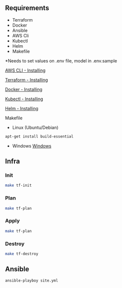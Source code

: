 ## Requirements
  - Terraform
  - Docker
  - Ansible
  - AWS Cli
  - Kubectl
  - Helm
  - Makefile

 *Needs to set values on .env file, model in .env.sample


[AWS CLI - Installing](https://docs.aws.amazon.com/cli/latest/userguide/getting-started-install.html)

[Terraform - Installing](https://learn.hashicorp.com/tutorials/terraform/install-cli)

[Docker - Installing](https://docs.docker.com/get-docker/)

[Kubectl - Installing](https://kubernetes.io/docs/tasks/tools/)

[Helm - Installing](https://helm.sh/docs/helm/helm_install/)

Makefile

 - Linux (Ubuntu/Debian)
```bash
apt-get install build-essential
```
 - Windows
[Windows](http://gnuwin32.sourceforge.net/packages/make.htm)



## Infra

### Init

```bash
make tf-init
```

### Plan
```bash
make tf-plan
```

### Apply 
```bash
make tf-plan
```

### Destroy
```bash
make tf-destroy
```

## Ansible
```bash
ansible-playboy site.yml
```

